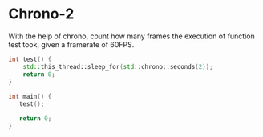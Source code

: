 # Chrono-2

With the help of chrono, count how many frames the execution of function test took, given a framerate of 60FPS.

```cpp
int test() {
    std::this_thread::sleep_for(std::chrono::seconds(2));
    return 0;
}
   
int main() {
   test();

   return 0;
}
```